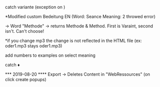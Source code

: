 catch variante (exception on <span class="mentioun_adress"></span>)

*Modified custom Bedeitung EN (Word: Seance Meaning: 2 throwed error)


-> Word "Methode" -> returns Methode & Method. First is Varaint, second isn't. Can't choose!

*if you change mp3 the change is not reflected in the HTML file (ex: oder1.mp3 stays oder1.mp3)

add numbers to examples on select meaning

catch ♦



*** 2019-08-20 ****
Export -> Deletes Content in "WebRessources" (on click create popups)